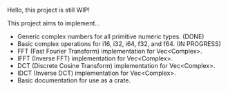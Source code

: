 Hello, this project is still WIP!

This project aims to implement...

- Generic complex numbers for all primitive numeric types. (DONE)
- Basic complex operations for i16, i32, i64, f32, and f64. (IN PROGRESS)
- FFT (Fast Fourier Transform) implementation for Vec<Complex<T>>.
- IFFT (Inverse FFT) implementation for Vec<Complex<T>>.
- DCT (Discrete Cosine Transform) implementation for Vec<Complex<T>>.
- IDCT (Inverse DCT) implementation for Vec<Complex<T>>.
- Basic documentation for use as a crate.
